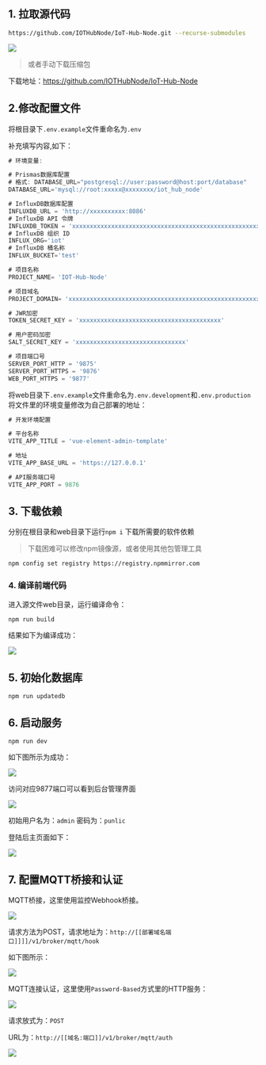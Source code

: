 
## 1. 拉取源代码

``` bash
https://github.com/IOTHubNode/IoT-Hub-Node.git --recurse-submodules
```


![](attachments/Pasted%20image%2020240522144541.png)


> 或者手动下载压缩包

下载地址：https://github.com/IOTHubNode/IoT-Hub-Node


## 2.修改配置文件

将根目录下`.env.example`文件重命名为`.env`

补充填写内容,如下：

``` js
# 环境变量:

# Prismas数据库配置
# 格式: DATABASE_URL="postgresql://user:password@host:port/database"
DATABASE_URL='mysql://root:xxxxx@xxxxxxxx/iot_hub_node'

# InfluxDB数据库配置
INFLUXDB_URL = 'http://xxxxxxxxxx:8086'
# InfluxDB API 令牌
INFLUXDB_TOKEN = 'xxxxxxxxxxxxxxxxxxxxxxxxxxxxxxxxxxxxxxxxxxxxxxxxxxxxxxxxxxxx'
# InfluxDB 组织 ID
INFLUX_ORG='iot'
# InfluxDB 桶名称
INFLUX_BUCKET='test'

# 项目名称
PROJECT_NAME= 'IOT-Hub-Node'

# 项目域名
PROJECT_DOMAIN= 'xxxxxxxxxxxxxxxxxxxxxxxxxxxxxxxxxxxxxxxxxxxxxxxxxxxxxxxxxxx'

# JWR加密
TOKEN_SECRET_KEY = 'xxxxxxxxxxxxxxxxxxxxxxxxxxxxxxxxxxxxxxxx'

# 用户密码加密
SALT_SECRET_KEY = 'xxxxxxxxxxxxxxxxxxxxxxxxxxxxxxx'

# 项目端口号
SERVER_PORT_HTTP = '9875'
SERVER_PORT_HTTPS = '9876'
WEB_PORT_HTTPS = '9877'


```

将web目录下`.env.example`文件重命名为`.env.development`和`.env.production`
将文件里的环境变量修改为自己部署的地址：

``` js
# 开发环境配置

# 平台名称
VITE_APP_TITLE = 'vue-element-admin-template'

# 地址
VITE_APP_BASE_URL = 'https://127.0.0.1'

# API服务端口号
VITE_APP_PORT = 9876

```
## 3. 下载依赖

分别在根目录和web目录下运行`npm i` 下载所需要的软件依赖

>下载困难可以修改npm镜像源，或者使用其他包管理工具

``` bash
npm config set registry https://registry.npmmirror.com
```
### 4. 编译前端代码

进入源文件web目录，运行编译命令：

``` bash 
npm run build
```

结果如下为编译成功：

![](attachments/Pasted%20image%2020240523094426.png)


## 5. 初始化数据库

```
npm run updatedb 
```

## 6. 启动服务

```
npm run dev
```

如下图所示为成功：

![](attachments/Pasted%20image%2020240523102322.png)

访问对应9877端口可以看到后台管理界面

![](attachments/Pasted%20image%2020240523102429.png)

初始用户名为：`admin`  密码为：`punlic`

登陆后主页面如下：

![](attachments/Pasted%20image%2020240523105943.png)

## 7. 配置MQTT桥接和认证

MQTT桥接，这里使用监控Webhook桥接。

![](attachments/Pasted%20image%2020240523112838.png)


请求方法为POST，请求地址为：`http://[[部署域名端口]]]]/v1/broker/mqtt/hook`

如下图所示：

![](attachments/Pasted%20image%2020240523113056.png)


MQTT连接认证，这里使用`Password-Based`方式里的HTTP服务：

![](attachments/Pasted%20image%2020240523114128.png)

请求放式为：`POST`

URL为：`http://[[域名:端口]]/v1/broker/mqtt/auth`

![](attachments/Pasted%20image%2020240523114424.png)
